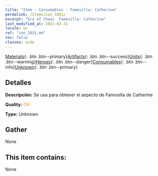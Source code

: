 ```yaml
---
title: "Item - Consumables - Famosilla: Catherine"
permalink: /Items/con_1031/
excerpt: "Era of Chaos  Famosilla: Catherine"
last_modified_at: 2021-03-31
locale: es
ref: "con_1031.md"
toc: false
classes: wide
---
```

 [Materials](/es/Items/){: .btn .btn--primary}[Artifacts](/es/Items/Artifacts/){: .btn .btn--success}[Units](/es/Items/Units/){: .btn .btn--warning}[Heroes](/es/Items/Heroes/){: .btn .btn--danger}[Consumables](/es/Items/Consumables/){: .btn .btn--info}[Unknown](/es/Items/Unknown/){: .btn .btn--primary}

## Detalles
 **Descripción:** Se usa para obtener el aspecto de Famosilla de Catherine

 **Quality:** <span style="color: #FF8C00">OK</span>

 **Type:** Unknown

## Gather

  None

## This item contains:

  None

